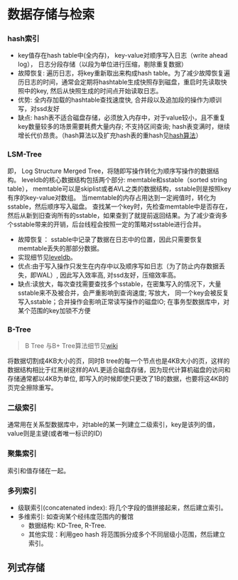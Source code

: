 # 数据存储与检索

### hash索引

* key值存在hash table中(全内存)， key-value对顺序写入日志（write ahead log）， 日志分段存储（以段为单位进行压缩，剔除重复数据）
* 故障恢复: 遍历日志，将key重新取出来构成hash table。为了减少故障恢复遍历日志的时间，通常会定期将hashtable生成快照存到磁盘，重启时先读取快照中的key, 然后从快照生成的时间点开始读取日志。
* 优势: 全内存加载的hashtable查找速度快, 合并段以及追加段的操作为顺训写，对ssd友好
* 缺点: hash表不适合磁盘存储，必须放入内存中，对于value较小，且不重复key数量较多的场景需要耗费大量内存; 不支持区间查询; hash表变满时，继续增长代价昂贵。（hash算法以及扩充hash表的重hash见[hash算法](/projects/hash.md)）

### LSM-Tree

即， Log Structure Merged Tree，将随即写操作转化为顺序写操作的数据结构。 leveldb的核心数据结构包括两个部分: memtable和sstable（sorted string table）， memtable可以是skiplist或者AVL之类的数据结构，sstable则是按照key有序的key-value对数组。 当memtable的内存占用达到一定阙值时，转化为sstable，然后顺序写入磁盘。 查找某一个key时，先检查memtable中是否存在，然后从新到旧查询所有的sstable，如果查到了就提前返回结果。为了减少查询多个sstable带来的开销，后台线程会按照一定的策略对sstable进行合并。

* 故障恢复： sstable中记录了数据在日志中的位置，因此只需要恢复memtable丢失的那部分数据。
* 实现细节见[leveldb](/projects/leveldb.md)。
* 优点:由于写入操作只发生在内存中以及顺序写如日志（为了防止内存数据丢失，即WAL）, 因此写入效率高, 对ssd友好，压缩效率高。
* 缺点:读放大，每次查找需要查找多个sstable，在密集写入的情况下，大量sstable来不及被合并，会严重影响到查询速度; 写放大， 同一个key会被反复写入sstable；合并操作会影响正常读写操作的磁盘IO; 在事务型数据库中，对某个范围的key加锁不方便

### B-Tree

> B Tree 与B+ Tree算法细节见[wiki](https://zh.wikipedia.org/zh-hans/B%2B%E6%A0%91)

将数据切割成4KB大小的页，同时B tree的每一个节点也是4KB大小的页，这样的数据结构相比于红黑树这样的AVL更适合磁盘存储，因为现代计算机磁盘的访问和存储通常都以4KB为单位, 即写入的时候即使只更改了1B的数据，也要将这4KB的页完全擦除重写。

### 二级索引

通常用在关系型数据库中，对table的某一列建立二级索引，key是该列的值，value则是主键(或者唯一标识的ID)




### 聚集索引

索引和值存储在一起。

### 多列索引

* 级联索引(concatenated index): 将几个字段的值拼接起来，然后建立索引。
* 多维索引: 如查询某个经纬度范围内的餐馆
  * 数据结构: KD-Tree, R-Tree.
  * 其他实现：利用geo hash 将范围拆分成多个不同层级小范围，然后建立索引。
  

## 列式存储



